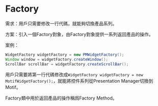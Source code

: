 # Factory

需求：用戶只需要修改一行代碼，就能夠切換產品系列。

方案：引入一個Factory對象，由Factory對象提供一系列返回產品的操作。

案例：

```Java
WidgetFactory widgetFactory = new PMWidgetFactory();
Window window = widgetFactory.createWindow();
ScrollBar scrollBar = widgetFactory.createScrollBar();
```

用戶只需要將第一行代碼修改成`WidgetFactory widgetFactory = new MotifWidgetFactory();`，就能將控件系列從Presentation Manager切換到Motif。

Factory類中用於返回產品的操作稱爲Factory Method。
